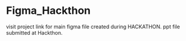 # Figma_Hackthon
visit project link for main figma file created during HACKATHON.
ppt file submitted at Hackthon.
